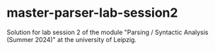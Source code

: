 # master-parser-lab-session2
Solution for lab session 2 of the module "Parsing / Syntactic Analysis (Summer 2024)" at the university of Leipzig.

